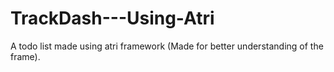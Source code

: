 # TrackDash---Using-Atri
A todo list made using atri framework (Made for better understanding of the frame).
